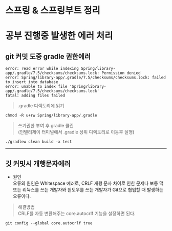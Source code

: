 # 스프링 & 스프링부트 정리

# 공부 진행중 발생한 에러 처리
## git 커밋 도중 gradle 권한에러
```
error: read error while indexing Spring/library-app/.gradle/7.5/checksums/checksums.lock: Permission denied
error: Spring/library-app/.gradle/7.5/checksums/checksums.lock: failed to insert into database
error: unable to index file 'Spring/library-app/.gradle/7.5/checksums/checksums.lock'
fatal: adding files failed

```
> .gradle 디렉토리에 읽기 

```
chmod -R u+rw Spring/library-app/.gradle

```

> 쓰기권한 부여 후 gradle 클린  
(인텔리제이 터미널에서  .gradle 상위 디렉토리로 이동후 실행)

```
./gradlew clean build -x test

```

----

## 깃 커밋시 개행문자에러
- 원인  
 오류의 원인은 Whitespace 에러로, CRLF 개행 문자 차이로 인한 문제다
보통 맥 또는 리눅스를 쓰는 개발자와 윈도우를 쓰는 개발자가 Git으로 협업할 때 발생하는 오류이다.
> 해결방법  
CRLF를 자동 변환해주는 core.autocrlf 기능을 설정하면 된다.  

```
git config --global core.autocrlf true

```
